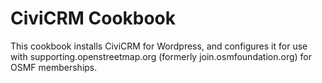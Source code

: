 # CiviCRM Cookbook

This cookbook installs  CiviCRM for Wordpress, and configures it for use with
supporting.openstreetmap.org (formerly join.osmfoundation.org) for OSMF memberships.
